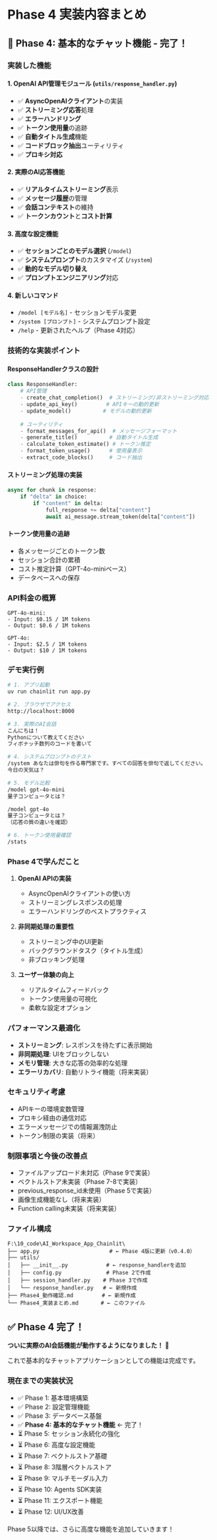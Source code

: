 # Phase 4 実装内容まとめ

## 🎯 Phase 4: 基本的なチャット機能 - 完了！

### 実装した機能

#### 1. OpenAI API管理モジュール (`utils/response_handler.py`)
- ✅ **AsyncOpenAIクライアント**の実装
- ✅ **ストリーミング応答**処理
- ✅ **エラーハンドリング**
- ✅ **トークン使用量**の追跡
- ✅ **自動タイトル生成**機能
- ✅ **コードブロック抽出**ユーティリティ
- ✅ **プロキシ対応**

#### 2. 実際のAI応答機能
- ✅ **リアルタイムストリーミング**表示
- ✅ **メッセージ履歴**の管理
- ✅ **会話コンテキスト**の維持
- ✅ **トークンカウント**と**コスト計算**

#### 3. 高度な設定機能
- ✅ **セッションごとのモデル選択** (`/model`)
- ✅ **システムプロンプト**のカスタマイズ (`/system`)
- ✅ **動的なモデル切り替え**
- ✅ **プロンプトエンジニアリング**対応

#### 4. 新しいコマンド
- `/model [モデル名]` - セッションモデル変更
- `/system [プロンプト]` - システムプロンプト設定
- `/help` - 更新されたヘルプ（Phase 4対応）

### 技術的な実装ポイント

#### ResponseHandlerクラスの設計
```python
class ResponseHandler:
    # API管理
    - create_chat_completion()  # ストリーミング/非ストリーミング対応
    - update_api_key()         # APIキーの動的更新
    - update_model()          # モデルの動的更新
    
    # ユーティリティ
    - format_messages_for_api()  # メッセージフォーマット
    - generate_title()          # 自動タイトル生成
    - calculate_token_estimate() # トークン推定
    - format_token_usage()      # 使用量表示
    - extract_code_blocks()     # コード抽出
```

#### ストリーミング処理の実装
```python
async for chunk in response:
    if "delta" in choice:
        if "content" in delta:
            full_response += delta["content"]
            await ai_message.stream_token(delta["content"])
```

#### トークン使用量の追跡
- 各メッセージごとのトークン数
- セッション合計の累積
- コスト推定計算（GPT-4o-miniベース）
- データベースへの保存

### API料金の概算
```
GPT-4o-mini:
- Input: $0.15 / 1M tokens
- Output: $0.6 / 1M tokens

GPT-4o:
- Input: $2.5 / 1M tokens  
- Output: $10 / 1M tokens
```

### デモ実行例

```bash
# 1. アプリ起動
uv run chainlit run app.py

# 2. ブラウザでアクセス
http://localhost:8000

# 3. 実際のAI会話
こんにちは！
Pythonについて教えてください
フィボナッチ数列のコードを書いて

# 4. システムプロンプトのテスト
/system あなたは俳句を作る専門家です。すべての回答を俳句で返してください。
今日の天気は？

# 5. モデル比較
/model gpt-4o-mini
量子コンピュータとは？

/model gpt-4o
量子コンピュータとは？
（応答の質の違いを確認）

# 6. トークン使用量確認
/stats
```

### Phase 4で学んだこと

1. **OpenAI APIの実装**
   - AsyncOpenAIクライアントの使い方
   - ストリーミングレスポンスの処理
   - エラーハンドリングのベストプラクティス

2. **非同期処理の重要性**
   - ストリーミング中のUI更新
   - バックグラウンドタスク（タイトル生成）
   - 非ブロッキング処理

3. **ユーザー体験の向上**
   - リアルタイムフィードバック
   - トークン使用量の可視化
   - 柔軟な設定オプション

### パフォーマンス最適化

- **ストリーミング**: レスポンスを待たずに表示開始
- **非同期処理**: UIをブロックしない
- **メモリ管理**: 大きな応答の効率的な処理
- **エラーリカバリ**: 自動リトライ機能（将来実装）

### セキュリティ考慮

- APIキーの環境変数管理
- プロキシ経由の通信対応
- エラーメッセージでの情報漏洩防止
- トークン制限の実装（将来）

### 制限事項と今後の改善点

- ファイルアップロード未対応（Phase 9で実装）
- ベクトルストア未実装（Phase 7-8で実装）
- previous_response_id未使用（Phase 5で実装）
- 画像生成機能なし（将来実装）
- Function calling未実装（将来実装）

### ファイル構成
```
F:\10_code\AI_Workspace_App_Chainlit\
├── app.py                      # ← Phase 4版に更新（v0.4.0）
├── utils/
│   ├── __init__.py            # ← response_handlerを追加
│   ├── config.py              # Phase 2で作成
│   ├── session_handler.py    # Phase 3で作成
│   └── response_handler.py   # ← 新規作成
├── Phase4_動作確認.md         # ← 新規作成
└── Phase4_実装まとめ.md       # ← このファイル
```

## ✅ Phase 4 完了！

**ついに実際のAI会話機能が動作するようになりました！** 🎉

これで基本的なチャットアプリケーションとしての機能は完成です。

### 現在までの実装状況

- ✅ Phase 1: 基本環境構築
- ✅ Phase 2: 設定管理機能  
- ✅ Phase 3: データベース基盤
- ✅ **Phase 4: 基本的なチャット機能** ← 完了！
- ⏳ Phase 5: セッション永続化の強化
- ⏳ Phase 6: 高度な設定機能
- ⏳ Phase 7: ベクトルストア基礎
- ⏳ Phase 8: 3階層ベクトルストア
- ⏳ Phase 9: マルチモーダル入力
- ⏳ Phase 10: Agents SDK実装
- ⏳ Phase 11: エクスポート機能
- ⏳ Phase 12: UI/UX改善

Phase 5以降では、さらに高度な機能を追加していきます！